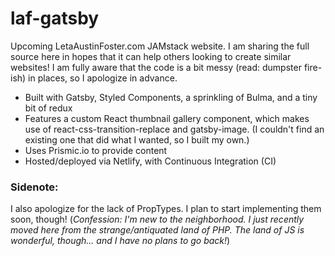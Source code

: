 # laf-gatsby

Upcoming LetaAustinFoster.com JAMstack website. I am sharing the full source here in hopes that it can help others looking to create similar websites! I am fully aware that the code is a bit messy (read: dumpster fire-ish) in places, so I apologize in advance.

-  Built with Gatsby, Styled Components, a sprinkling of Bulma, and a tiny bit of redux
-  Features a custom React thumbnail gallery component, which makes use of react-css-transition-replace and gatsby-image. (I couldn't find an existing one that did what I wanted, so I built my own.)
-  Uses Prismic.io to provide content
-  Hosted/deployed via Netlify, with Continuous Integration (CI)

### Sidenote:

I also apologize for the lack of PropTypes. I plan to start implementing them soon, though! (_Confession: I'm new to the neighborhood. I just recently moved here from the strange/antiquated land of PHP. The land of JS is wonderful, though... and I have no plans to go back!_)
